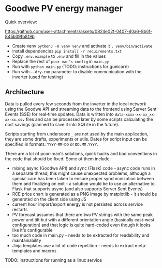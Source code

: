 # Goodwe PV energy manager

Quick overview:

https://github.com/user-attachments/assets/0824e02f-0407-40a6-8b6f-845b09fb819b

* Create venv `python3 -m venv venv` and activate it `. venv/bin/activate`
* Install dependencies `pip install -r requirements.txt`
* Copy `.env.example` to `.env` and fill in the values
* Replace the rest of `poor-man's config` in `main.py`
* Run with `python main.py` (TODO: instructions for gunicorn)
* Run with `--dry-run` parameter to disable communication with the inverter (used for testing)

## Architecture

Data is pulled every few seconds from the inverter in the local network using the Goodwe API 
and streaming data to the frontend using Server Sent Events (SSE) for real-time updates.
Data is written into `data-xxxx-xx-xx_xx-xx-xx.csv` files and can be processed later by some scripts calculating the cost savings
(planned to save it into SQLite in the future).

Scripts starting from underscore `_` are not used by the main application, they are some drafts, experiments or utils.
Dates for script input can be specified in formats: `YYYY-MM-DD` or `DD.MM.YYYY`.

There are a lot of poor-man's solutions, quick hacks and bad conventions in the code that should be fixed. 
Some of them include:
* mixing async (Goodwe API) and sync (Flask) code - async code runs in a separate thread, this might cause unexpected problems, 
although a special care has been taken to ensure proper synchronization between them and finalizing on exit - 
a solution would be to use an alternative to Flask that supports async (and also supports Server Sent Events)
* RCE price chart is generated as a PNG image by matplotlib - it should be generated on the client side using JS
* current hour import/export energy is not persisted across service restarts
* PV forecast assumes that there are two PV strings with the same peak power and tilt but with a different orientation angle (basically east-west configuration)
and that logic is quite hard-coded even though it looks like it's configurable
* too much code in main.py - needs to be extracted for readability and maintainability
* Jinja templates use a lot of code repetition - needs to extract meta-templates and macros

TODO: instructions for running as a linux service
